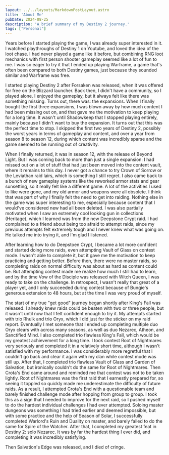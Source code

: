 ```yaml
---
layout: ../../layouts/MarkdownPostLayout.astro
title: 'About Me'
pubDate: 2024-08-25
description: 'A brief summary of my Destiny 2 journey.'
tags: ["Personal"]
---
```

Years before I started playing the game, I was already super interested in it. I watched playthroughs of Destiny 1 on Youtube, and loved the idea of the loot chase. I had never played a game like it before, but combining RNG loot mechanics with first person shooter gameplay seemed like a lot of fun to me. I was so eager to try it that I ended up playing Warframe, a game that's often been compared to both Destiny games, just because they sounded similar and Warframe was free.

I started playing Destiny 2 after Forsaken was released, when it was offered for free on the Blizzard launcher. Back then, I didn't have a community, so I played alone. I enjoyed the gameplay, but it always felt like there was something missing. Turns out, there was: the expansions. When I finally bought the first three expansions, I was blown away by how much content I had been missing out on, and that gave me the motivation to keep playing for a long time. It wasn't until Shadowkeep that I stopped playing entirely, mainly because I didn't want to buy the expansion. It turns out that this was the perfect time to stop. I skipped the first two years of Destiny 2, possibly the worst years in terms of gameplay and content, and over a year from season 8 to season 12, during which content was incredibly sparse and the game seemed to be running out of creativity. 

When I finally returned, it was in season 12, with the release of Beyond Light. But I was coming back to more than just a single expansion: I had missed out on a lot of stuff that had just been moved into the content vault, where it remains to this day. I never got a chance to try Crown of Sorrow or the Leviathan raid lairs, which is something I still regret. I also came back to a bunch of new gameplay systems like the reworked armor stats and gear sunsetting, so it really felt like a different game. A lot of the activities I used to like were gone, and my old armor and weapons were all obsolete. I think that was part of why I finally felt the need to get into raiding. Nothing else in the game was super interesting to me, especially because content that I would've considered new had all been deleted. I was also partially motivated when I saw an extremely cool looking gun in collections (Heritage), which I learned was from the new Deepstone Crypt raid. I had complained to a friend about being too afraid to attempt raids, since my previous attempts felt extremely tough and I never knew what was going on. He talked me into trying it, and I'm glad I listened. 

After learning how to do Deepstoen Crypt, I became a lot more confident and started doing more raids, even attempting Vault of Glass on contest mode. I wasn't able to complete it, but it gave me the motivation to keep practicing and getting better. Before then, there were no master raids, so completing raids on normal difficulty was about as hard as content could be. But attempting contest made me realize how much I still had to learn, and by the time Vow of the Disciple was released with Witch Queen, I was ready to take on the challenge. In retrospect, I wasn't really that great of a player yet, and I only succeeded during contest because of Bungie's generous extension to 48 hours, but at the time I was very proud of myself. 

The start of my true "get good" journey began shortly after King's Fall was released. I already knew raids could be beaten with two or three people, but it wasn't until now that I felt confident enough to try it. My attempts started with trio Rhulk and trio Oryx, which I did just for the sticker on my raid report. Eventually I met someone that I ended up completing multiple duo Oryx clears with across many seasons, as well as duo Nezarec, Atheon, and Sanctified Mind. I also completed trio flawless King's Fall, which would be my greatest achievement for a long time. I took contest Root of Nightmares very seriously and completed it in a relatively short time, although I wasn't satisfied with my performance. I was considerably more regretful that I couldn't go back and clear it again with my clan while contest mode was still up. After that, I completed trio flawless Vault of Glass and Garden of Salvation, but ironically couldn't do the same for Root of Nightmares. Then Crota's End came around and reminded me that contest was not to be taken lightly. Root of Nightmares was the first raid that I earnestly prepared for, so seeing it toppled so quickly made me underestimate the difficulty of future raids. As a result, I attempted Crota's End with a questionable team and barely finished challenge mode after hopping from group to group. I took this as a sign that I needed to improve for the next raid, so I pushed myself to do the hardest individual challenges I had ever attempted. Soloing master dungeons was something I had tried earlier and deemed impossible, but with some practice and the help of Season of Solar, I successfully completed Warlord's Ruin and Duality on master, and barely failed to do the same for Spire of the Watcher. After that, I completed my greatest feat in Destiny 2: solo Nezarec. It was by far the hardest thing I ever did, and completing it was incredibly satisfying.

Then Salvation's Edge was released, and I died of cringe.